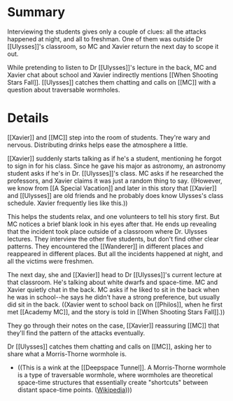 # Summary
Interviewing the students gives only a couple of clues: all the attacks happened at night, and all to freshman. One of them was outside Dr [[Ulysses]]'s classroom, so MC and Xavier return the next day to scope it out.

While pretending to listen to Dr [[Ulysses]]'s lecture in the back, MC and Xavier chat about school and Xavier indirectly mentions [[When Shooting Stars Fall]]. [[Ulysses]] catches them chatting and calls on [[MC]] with a question about traversable wormholes. 

# Details
[[Xavier]] and [[MC]] step into the room of students. They're wary and nervous. Distributing drinks helps ease the atmosphere a little.

[[Xavier]] suddenly starts talking as if he's a student, mentioning he forgot to sign in for his class. Since he gave his major as astronomy, an astronomy student asks if he's in Dr. [[Ulysses]]'s class. MC asks if he researched the professors, and Xavier claims it was just a random thing to say. ((However, we know from [[A Special Vacation]] and later in this story that [[Xavier]] and [[Ulysses]] are old friends and he probably does know Ulysses's class schedule. Xavier frequently lies like this.))

This helps the students relax, and one volunteers to tell his story first. But MC notices a brief blank look in his eyes after that. He ends up revealing that the incident took place outside of a classroom where Dr. Ulysses lectures. They interview the other five students, but don't find other clear patterns. They encountered the [[Wanderer]] in different places and reappeared in different places. But all the incidents happened at night, and all the victims were freshmen.

The next day, she and [[Xavier]] head to Dr [[Ulysses]]'s current lecture at that classroom. He's talking about white dwarfs and space-time. MC and Xavier quietly chat in the back. MC asks if he liked to sit in the back when he was in school--he says he didn't have a strong preference, but usually did sit in the back. ((Xavier went to school back on [[Philos]], when he first met [[Academy MC]], and the story is told in [[When Shooting Stars Fall]].))

They go through their notes on the case, [[Xavier]] reassuring [[MC]] that they'll find the pattern of the attacks eventually.

Dr [[Ulysses]] catches them chatting and calls on [[MC]], asking her to share what a Morris-Thorne wormhole is.
* ((This is a wink at the [[Deepspace Tunnel]]. A Morris-Thorne wormhole is a type of traversable wormhole, where wormholes are theoretical space-time structures that essentially create "shortcuts" between distant space-time points. ([Wikipedia](https://en.wikipedia.org/wiki/Wormhole#Traversable_wormholes))))



